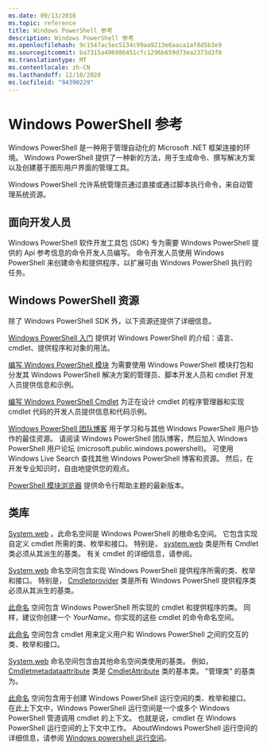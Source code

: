 ```yaml
---
ms.date: 09/13/2016
ms.topic: reference
title: Windows PowerShell 参考
description: Windows PowerShell 参考
ms.openlocfilehash: 9c1547ac5ec5134c99aa9213e6aaca1af8d5b3e9
ms.sourcegitcommit: ba7315a496986451cfc1296b659d73ea2373d3f0
ms.translationtype: MT
ms.contentlocale: zh-CN
ms.lasthandoff: 12/10/2020
ms.locfileid: "94390229"
---
```

# <a name="windows-powershell-reference"></a>Windows PowerShell 参考

Windows PowerShell 是一种用于管理自动化的 Microsoft .NET 框架连接的环境。 Windows PowerShell 提供了一种新的方法，用于生成命令、撰写解决方案以及创建基于图形用户界面的管理工具。

Windows PowerShell 允许系统管理员通过直接或通过脚本执行命令，来自动管理系统资源。

## <a name="developer-audience"></a>面向开发人员

Windows PowerShell 软件开发工具包 (SDK) 专为需要 Windows PowerShell 提供的 Api 参考信息的命令开发人员编写。 命令开发人员使用 Windows PowerShell 来创建命令和提供程序，以扩展可由 Windows PowerShell 执行的任务。

## <a name="windows-powershell-resources"></a>Windows PowerShell 资源

除了 Windows PowerShell SDK 外，以下资源还提供了详细信息。

[Windows PowerShell 入门](/powershell/scripting/getting-started/getting-started-with-windows-powershell) 提供对 Windows PowerShell 的介绍：语言、cmdlet、提供程序和对象的用法。

[编写 Windows PowerShell 模块](./module/writing-a-windows-powershell-module.md) 为需要使用 Windows PowerShell 模块打包和分发其 Windows PowerShell 解决方案的管理员、脚本开发人员和 cmdlet 开发人员提供信息和示例。

[编写 Windows PowerShell Cmdlet](./cmdlet/writing-a-windows-powershell-cmdlet.md) 为正在设计 cmdlet 的程序管理器和实现 cmdlet 代码的开发人员提供信息和代码示例。

[Windows PowerShell 团队博客](https://devblogs.microsoft.com/powershell/) 用于学习和与其他 Windows PowerShell 用户协作的最佳资源。 请阅读 Windows PowerShell 团队博客，然后加入 Windows PowerShell 用户论坛 (microsoft.public.windows.powershell)。
可使用 Windows Live Search 查找其他 Windows PowerShell 博客和资源。 然后，在开发专业知识时，自由地提供您的观点。

[PowerShell 模块浏览器](/powershell/module/) 提供命令行帮助主题的最新版本。

## <a name="class-libraries"></a>类库

[System.web](/dotnet/api/System.Management.Automation) 。此命名空间是 Windows PowerShell 的根命名空间。 它包含实现自定义 cmdlet 所需的类、枚举和接口。 特别是， [system.web](/dotnet/api/System.Management.Automation.Cmdlet) 类是所有 Cmdlet 类必须从其派生的基类。 有关 cmdlet 的详细信息，请参阅。

[System.web](/dotnet/api/System.Management.Automation.Provider) 命名空间包含实现 Windows PowerShell 提供程序所需的类、枚举和接口。 特别是， [Cmdletprovider](/dotnet/api/System.Management.Automation.Provider.CmdletProvider) 类是所有 Windows PowerShell 提供程序类必须从其派生的基类。

[此命名](/dotnet/api/Microsoft.PowerShell.Commands) 空间包含 Windows PowerShell 所实现的 cmdlet 和提供程序的类。 同样，建议你创建一个 *YourName*。你实现的这些 cmdlet 的命令命名空间。

[此命名](/dotnet/api/System.Management.Automation.Host) 空间包含 cmdlet 用来定义用户和 Windows PowerShell 之间的交互的类、枚举和接口。

[System.web](/dotnet/api/System.Management.Automation.Internal) 命名空间包含由其他命名空间类使用的基类。 例如， [Cmdletmetadataattribute](/dotnet/api/System.Management.Automation.Internal.CmdletMetadataAttribute) 类是 [CmdletAttribute](/dotnet/api/System.Management.Automation.CmdletAttribute) 类的基本类。 "管理类" 的基类为。

[此命名](/dotnet/api/System.Management.Automation.Runspaces) 空间包含用于创建 Windows PowerShell 运行空间的类、枚举和接口。 在此上下文中，Windows PowerShell 运行空间是一个或多个 Windows PowerShell 管道调用 cmdlet 的上下文。 也就是说，cmdlet 在 Windows PowerShell 运行空间的上下文中工作。 AboutWindows PowerShell 运行空间的详细信息，请参阅 [Windows powershell 运行空间](hosting/creating-runspaces.md)。
